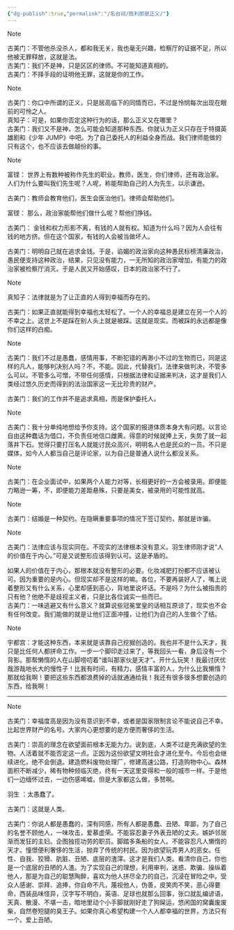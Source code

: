 ```yaml
---
{"dg-publish":true,"permalink":"/名台词/胜利即是正义/"}
---
```


> [!NOTE]  
> 古美门：不管他杀没杀人，都和我无关，我也毫无兴趣，检察厅的证据不足，所以他被无罪释放，这就是法。  
> 古美门：我们不是神，只是区区的律师。不可能知道真相的。  
> 古美门：不择手段的证明他无罪，这就是你的工作。

> [!NOTE]  
> 古美门：你口中所谓的正义，只是居高临下的同情而已，不过是怜悯每次出现在眼前的可怜之人。  
> 真知子：可是，如果你否定这种行为的话，那么正义又在哪里？  
> 古美门：我们又不是神，怎么可能会知道那种东西。你就认为正义只存在于特摄英雄剧和《少年 JUMP》中吧。为了自己委托人的利益全身而战。我们律师能做的只有这个，也不应该去做越份的事。

> [!NOTE]  
> 富铿： 世界上有数种被称作先生的职业。教师，医生，你们律师，还有政治家。人们为什么要叫我们先生呢？人呢，称能帮助自己的人为先生，以示谦逊。
> 
> 古美门：教师会教育他们，医生会医治他们。律师会帮助他们。
> 
> 富铿： 那么，政治家能帮他们做什么呢？帮他们挣钱。
> 
> 古美门： 金钱和权力形影不离，有钱的人就有权。知道为什么吗？因为人会往有钱的地方挤。但在这个国家，有钱的人会被当做坏人。
> 
> 古美门：明明自己就在追求金钱。于是，谄媚的政治家向这种愚民标榜清廉政治，愚民便支持这种政治，结果，只见没有能力，一无所知的政治家增加，有能力的政治家被检察厅消灭。于是人民又开始感叹，日本的政治家不行了。

> [!NOTE]  
> 真知子：法律就是为了让正直的人得到幸福而存在的。
> 
> 古美门：如果正直就能得到幸福也太轻松了。一个人的幸福总是建立在另一个人的不幸之上。这世上不是踩在别人头上就是被踩。这就是现实。而被踩的永远都是像你们这样的白痴。

> [!NOTE]  
> 古美门：我们不过是愚蠢，感情用事，不断犯错的再渺小不过的生物而已，同是这样的凡人，能够判决别人吗？不，不能。因此，代替我们，法律来做判决，不管多么可以，不管多么可憎，不带任何感情，只根据法律和证据来判决，这才是我们人类经过悠久历史而得到的法治国家这一无比珍贵的财产。
> 
> 古美门：我们的工作并不是追求真相，而是保护委托人。

> [!NOTE]  
> 古美门：我十分单纯地想给予你支持。这个国家的报道体质本身大有问题。以言论自由这种蠢话为借口，不负责任地信口雌黄。得意的时候就捧上天，失势了就一起落井下石。觉得只要打压名人就能讨民众高兴，明明名人也是民众的一员。不只是媒体，如今人人都当自己是评论家，以为自己是普通人说什么都没关系。

> [!NOTE]  
> 古美门：在企业面试中，如果两个人能力对等，长相更好的一方会被录用。即便能力略逊一筹，不，即便能力差距悬殊，只要是美女，被录用的可能性就高。

> [!NOTE]  
> 古美门：结婚是一种契约。在隐瞒重要事项的情况下签订契约，那就是诈骗。

> [!NOTE]  
> 古美门：法律应该与现实同在。不现实的法律根本没有意义。羽生律师刚才说“人的价值在于内心。”可是又说整形应该得到认可。这是矛盾的。
> 
> 如果人的价值在于内心，那根本就没有整形的必要。化妆减肥打扮都不应该被认可。因为重要的是内心。但现实却不是这样的嘛。各位，不要再装好人了，嘴上说着整形又有什么关系，心里却感到恶心，背地里说坏话。不是吗？为什么被指责的只有他？他绝不是歧视主义者，只是比各位诚实一些而已。  
> 古美门：一味逃避又有什么意义？就算说些冠冕堂皇的话相互原谅了，现实也不会有任何改变。我们能做的就是让他们正面冲撞，让他们为自己的人生做个了结。

> [!NOTE]  
> 宇都宫：才能这种东西，本来就是该靠自己挖掘创造的。我也并不是什么天才，我只是比任何人都拼命工作。一步一个脚印走过来了，等我回头一看，身后没有一个背影。那帮懒惰的人在山脚唠叨着“谁叫那家伙是天才”。开什么玩笑！我最讨厌优哉游哉地长大的慢性子！比我有时间，有精力，感情丰富的人，为什么比我懒惰？那就给我啊！要把这些东西都浪费掉的话就通通给我！我还有很多很多想要创造的东西，给我啊！

---

> [!NOTE]  
> 古美门：幸福度高是因为没有意识到不幸，或者是国家限制言论不能说自己不幸。比起世界财产的名号。大家内心更想要的是方便而奢侈的生活。
> 
> 古美门：崇高的理念在欲望面前根本无能为力。说到底，人类不过是充满欲望的生物。人活着就不能否定这一点。正因为这份欲望文明社会才进化至今。今后也会继续进化，绝不会倒退。建造燃料废物处理厂，修建高速公路，打造购物中心。森林面积不断减少，稀有物种频临灭绝，终有一天这里变得和一般的城市一样。于是他们一边缅怀过去，一边伤感唏嘘。但是大家都这么做，多赞啊。
> 
> 羽生 ：太愚蠢了。
> 
> 古美门：这就是人类。
> 
> 古美门：你说人都是愚蠢的，深有同感，所有人都是愚蠢、丑陋、卑鄙，为了自己的名誉不顾他人，一味攻击，爱慕虚荣。不能容忍妻子外表丑陋的丈夫。嫉妒邻居渐而发狂的主妇。企图独揽功劳的职员。脚踏多条船的女人。不能容忍凡人懒惰的天才。憧憬便利奢侈的生活，抛弃了传统的村民。因为欲望玩弄男人的恶女。任性、自我、狡猾、肮脏、丑陋、底层的渣滓。这才是我们人类。看清你自己，你也是一个底层的丑陋的人渣。为了实现自己的理想，利用审判，迷惑、欺骗、操纵着他人，那是为自己的聪慧陶醉，喜欢为他人拼尽全力的自己，沉浸在冒险之中。受众人感谢、崇拜、追捧，你自命不凡，蔑视他人，伪善，皮笑肉不笑，恶心得要命，西装品味怪异，汉字写不明白，英语、足球也就那么回事，张口就乱编谚语，天真、散漫、不堪一击，暗地里动个小手脚就刚好走了狗屎运，悠闲国的窝囊废废柴，自然卷短腿的臭王子。如果你真心希望构建一个人人都幸福的世界，方法只有一个。爱上丑陋。